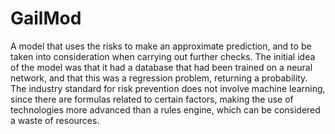 # GailMod
A model that uses the risks to make an approximate prediction, and to be taken into consideration when carrying out further checks. The initial idea of the model was that it had a database that had been trained on a neural network, and that this was a regression problem, returning a probability. The industry standard for risk prevention does not involve machine learning, since there are formulas related to certain factors, making the use of technologies more advanced than a rules engine, which can be considered a waste of resources.
